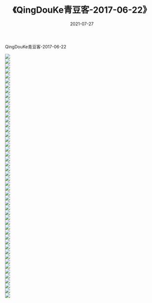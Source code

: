 ﻿---
layout: post
title:  《QingDouKe青豆客-2017-06-22》
date:   2021-07-27
img: http://img.660000.xyz/Sharelink/网络美图/2021/QingDouKe青豆客-2017-06-22/000.jpg
categories: [美女, 清纯, 唯美]
---

QingDouKe青豆客-2017-06-22

  ![](http://img.660000.xyz/Sharelink/网络美图/2021/QingDouKe青豆客-2017-06-22/001.jpg) <br> ![](http://img.660000.xyz/Sharelink/网络美图/2021/QingDouKe青豆客-2017-06-22/002.jpg) <br> ![](http://img.660000.xyz/Sharelink/网络美图/2021/QingDouKe青豆客-2017-06-22/003.jpg) <br> ![](http://img.660000.xyz/Sharelink/网络美图/2021/QingDouKe青豆客-2017-06-22/004.jpg) <br> ![](http://img.660000.xyz/Sharelink/网络美图/2021/QingDouKe青豆客-2017-06-22/005.jpg) <br> ![](http://img.660000.xyz/Sharelink/网络美图/2021/QingDouKe青豆客-2017-06-22/006.jpg) <br> ![](http://img.660000.xyz/Sharelink/网络美图/2021/QingDouKe青豆客-2017-06-22/007.jpg) <br> ![](http://img.660000.xyz/Sharelink/网络美图/2021/QingDouKe青豆客-2017-06-22/008.jpg) <br> ![](http://img.660000.xyz/Sharelink/网络美图/2021/QingDouKe青豆客-2017-06-22/009.jpg) <br> ![](http://img.660000.xyz/Sharelink/网络美图/2021/QingDouKe青豆客-2017-06-22/010.jpg) <br> ![](http://img.660000.xyz/Sharelink/网络美图/2021/QingDouKe青豆客-2017-06-22/011.jpg) <br> ![](http://img.660000.xyz/Sharelink/网络美图/2021/QingDouKe青豆客-2017-06-22/012.jpg) <br> ![](http://img.660000.xyz/Sharelink/网络美图/2021/QingDouKe青豆客-2017-06-22/013.jpg) <br> ![](http://img.660000.xyz/Sharelink/网络美图/2021/QingDouKe青豆客-2017-06-22/014.jpg) <br> ![](http://img.660000.xyz/Sharelink/网络美图/2021/QingDouKe青豆客-2017-06-22/015.jpg) <br> ![](http://img.660000.xyz/Sharelink/网络美图/2021/QingDouKe青豆客-2017-06-22/016.jpg) <br> ![](http://img.660000.xyz/Sharelink/网络美图/2021/QingDouKe青豆客-2017-06-22/017.jpg) <br> ![](http://img.660000.xyz/Sharelink/网络美图/2021/QingDouKe青豆客-2017-06-22/018.jpg) <br> ![](http://img.660000.xyz/Sharelink/网络美图/2021/QingDouKe青豆客-2017-06-22/019.jpg) <br> ![](http://img.660000.xyz/Sharelink/网络美图/2021/QingDouKe青豆客-2017-06-22/020.jpg) <br> ![](http://img.660000.xyz/Sharelink/网络美图/2021/QingDouKe青豆客-2017-06-22/021.jpg) <br> ![](http://img.660000.xyz/Sharelink/网络美图/2021/QingDouKe青豆客-2017-06-22/022.jpg) <br> ![](http://img.660000.xyz/Sharelink/网络美图/2021/QingDouKe青豆客-2017-06-22/023.jpg) <br> ![](http://img.660000.xyz/Sharelink/网络美图/2021/QingDouKe青豆客-2017-06-22/024.jpg) <br> ![](http://img.660000.xyz/Sharelink/网络美图/2021/QingDouKe青豆客-2017-06-22/025.jpg) <br> ![](http://img.660000.xyz/Sharelink/网络美图/2021/QingDouKe青豆客-2017-06-22/026.jpg) <br> ![](http://img.660000.xyz/Sharelink/网络美图/2021/QingDouKe青豆客-2017-06-22/027.jpg) <br> ![](http://img.660000.xyz/Sharelink/网络美图/2021/QingDouKe青豆客-2017-06-22/028.jpg) <br> ![](http://img.660000.xyz/Sharelink/网络美图/2021/QingDouKe青豆客-2017-06-22/029.jpg) <br> ![](http://img.660000.xyz/Sharelink/网络美图/2021/QingDouKe青豆客-2017-06-22/030.jpg) <br> ![](http://img.660000.xyz/Sharelink/网络美图/2021/QingDouKe青豆客-2017-06-22/031.jpg) <br> ![](http://img.660000.xyz/Sharelink/网络美图/2021/QingDouKe青豆客-2017-06-22/032.jpg) <br> ![](http://img.660000.xyz/Sharelink/网络美图/2021/QingDouKe青豆客-2017-06-22/033.jpg) <br> ![](http://img.660000.xyz/Sharelink/网络美图/2021/QingDouKe青豆客-2017-06-22/034.jpg) <br> ![](http://img.660000.xyz/Sharelink/网络美图/2021/QingDouKe青豆客-2017-06-22/035.jpg) <br> ![](http://img.660000.xyz/Sharelink/网络美图/2021/QingDouKe青豆客-2017-06-22/036.jpg) <br> ![](http://img.660000.xyz/Sharelink/网络美图/2021/QingDouKe青豆客-2017-06-22/037.jpg) <br> ![](http://img.660000.xyz/Sharelink/网络美图/2021/QingDouKe青豆客-2017-06-22/038.jpg) <br> ![](http://img.660000.xyz/Sharelink/网络美图/2021/QingDouKe青豆客-2017-06-22/039.jpg) <br> ![](http://img.660000.xyz/Sharelink/网络美图/2021/QingDouKe青豆客-2017-06-22/040.jpg) <br> ![](http://img.660000.xyz/Sharelink/网络美图/2021/QingDouKe青豆客-2017-06-22/041.jpg) <br> ![](http://img.660000.xyz/Sharelink/网络美图/2021/QingDouKe青豆客-2017-06-22/042.jpg) <br> ![](http://img.660000.xyz/Sharelink/网络美图/2021/QingDouKe青豆客-2017-06-22/043.jpg) <br> ![](http://img.660000.xyz/Sharelink/网络美图/2021/QingDouKe青豆客-2017-06-22/044.jpg) <br> ![](http://img.660000.xyz/Sharelink/网络美图/2021/QingDouKe青豆客-2017-06-22/045.jpg) <br> ![](http://img.660000.xyz/Sharelink/网络美图/2021/QingDouKe青豆客-2017-06-22/046.jpg) <br> ![](http://img.660000.xyz/Sharelink/网络美图/2021/QingDouKe青豆客-2017-06-22/047.jpg) <br> ![](http://img.660000.xyz/Sharelink/网络美图/2021/QingDouKe青豆客-2017-06-22/048.jpg) <br> ![](http://img.660000.xyz/Sharelink/网络美图/2021/QingDouKe青豆客-2017-06-22/049.jpg) <br> ![](http://img.660000.xyz/Sharelink/网络美图/2021/QingDouKe青豆客-2017-06-22/050.jpg) <br>